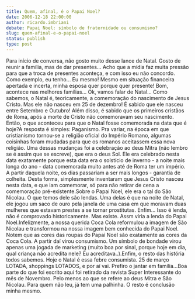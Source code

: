 ```yaml
---
title: Quem, afinal, é o Papai Noel?
date: 2006-12-18 22:00:00
author: ricardo.imbriani
debate: Papai Noel: símbolo de fraternidade ou consumismo? 
slug: quem-afinal-e-o-papai-noel
status: publish 
type: post
---
```


Para início de conversa, não gosto muito desse lance de Natal. Gosto de reunir a família, mas de dar presentes... Acho que a mídia faz muita pressão para que a troca de presentes aconteça, e com isso eu não concordo. Como exemplo, eu tenho... Eu mesmo! Mesmo em situação financeira apertada e incerta, minha esposa quer porque quer presente! Bom, acontece nas melhores famílias... Ok, vamos falar de Natal... Como sabemos, o Natal é, teoricamente, a comemoração do nascimento de Jesus Cristo. Mas ele não nasceu em 25 de dezembro! É sabido que ele nasceu entre Setembro e Outubro! Além disso, é sabido que os primeiros cristãos de Roma, após a morte de Cristo não comemoravam seu nascimento. Então, o que aconteceu para que o Natal fosse comemorada na data que é hoje?A resposta é simples: Paganismo. Pra variar, na época em que cristianismo tornou-se a religião oficial do Império Romano, algumas coisinhas foram mudadas para que os romanos aceitassem essa nova religião. Uma dessas mudanças foi a celebração ao deus Mitra (não lembro se é assim que se escreve), que era o deus Sol. Ele era celebrado nesta data exatamente porque esta data era o solstício de inverno - a noite mais longa do ano - data comemorada muito antes até de Roma ter um império. A partir daquela noite, os dias passariam a ser mais longos - garantia de colheita. Desta forma, simplesmente inventaram que Jesus Cristo nasceu nesta data, e que iam comemorar, só para não retirar de cena a comemoração pré-existente.Sobre o Papai Noel, ele era o tal do São Nicolau. O que temos dele são lendas. Uma delas é que na noite de Natal, ele jogou um saco de ouro pela janela de uma casa em que moravam duas mulheres que estavam prestes a se tornar prostitutas. Enfim... Isso é lenda, não é comprovado historicamente. Mas existe. Assm viria a lenda do Papai Noel.Infelizmente, a nossa querida Coca Cola reformulou a imagem de São Nicolau e transformou na nossa imagem bem conhecida do Papai Noel. Notem que as cores das roupas do Papai Noel são exatamente as cores da Coca Cola. A partir daí virou consumismo. Um símbolo de bondade virou apenas uma jogada de marketing (muito boa por sinal, porque hoje em dia, qual criança não acredita nele? Eu acreditava..).Enfim, o resto das história todos sabemos. Hoje o Natal é essa febre consumista. 25 de março LOTADA, shoppings LOTADOS, e por aí vai. Prefiro o jantar em família...Boa parte do que foi escrito aqui foi retirado da revista Super Interessante do mês de Novembro. Pelo menos ao que se refere ao deus Mitra e São Nicolau. Para quem não leu, já tem uma palhinha. O resto é conclusão minha mesmo.
